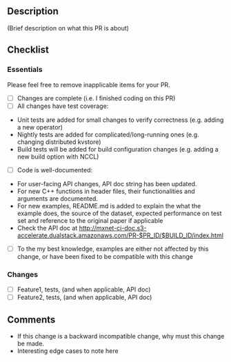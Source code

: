 ## Description ##
(Brief description on what this PR is about)

## Checklist ##
### Essentials ###
Please feel free to remove inapplicable items for your PR.
- [ ] Changes are complete (i.e. I finished coding on this PR)
- [ ] All changes have test coverage:
- Unit tests are added for small changes to verify correctness (e.g. adding a new operator)
- Nightly tests are added for complicated/long-running ones (e.g. changing distributed kvstore)
- Build tests will be added for build configuration changes (e.g. adding a new build option with NCCL)
- [ ] Code is well-documented: 
- For user-facing API changes, API doc string has been updated. 
- For new C++ functions in header files, their functionalities and arguments are documented. 
- For new examples, README.md is added to explain the what the example does, the source of the dataset, expected performance on test set and reference to the original paper if applicable
- Check the API doc at http://mxnet-ci-doc.s3-accelerate.dualstack.amazonaws.com/PR-$PR_ID/$BUILD_ID/index.html
- [ ] To the my best knowledge, examples are either not affected by this change, or have been fixed to be compatible with this change

### Changes ###
- [ ] Feature1, tests, (and when applicable, API doc)
- [ ] Feature2, tests, (and when applicable, API doc)

## Comments ##
- If this change is a backward incompatible change, why must this change be made.
- Interesting edge cases to note here
